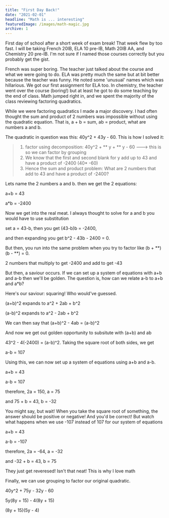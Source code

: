 ```yaml
---
title: "First Day Back!"
date: "2021-02-01"
headline: "Math is ... interesting"
featuredImage: /images/math-magic.jpg
archive: 1
---
```


First day of school after a short week of exam break! That week flew by too fast. I will be taking French 20IB, ELA 10 pre-IB, Math 20IB AA, and Chemistry 20 pre-IB. I'm not sure if I named those courses correctly but you probably get the gist.

French was super boring. The teacher just talked about the course and what we were going to do. ELA was pretty much the same but at bit better because the teacher was funny. He noted some 'unusual' names which was hillarious. We got our first assignment for ELA too. In chemistry, the teacher went over the course (boring!) but at least he got to do some teaching by the end of class. Math jumped right in, and we spent the majority of the class reviewing factoring quadratics.

While we were factoring quadratics I made a major discovery. I had often thought the sum and product of 2 numbers was impossible without using the quadratic equation. That is, a + b = sum, ab = product, what are numbers a and b.

The quadratic in question was this: 40y^2 + 43y - 60. This is how I solved it:

> 1. factor using decomposition: 40y^2 + ** y + ** y - 60 ---> this is so we can factor by grouping
> 2. We know that the first and second blank for y add up to 43 and have a product of -2400 (40\* -60)
> 3. Hence the sum and product problem: What are 2 numbers that add to 43 and have a product of -2400?

Lets name the 2 numbers a and b. then we get the 2 equations:

a+b = 43

a\*b = -2400

Now we get into the real meat. I always thought to solve for a and b you would have to use substitution

set a = 43-b, then you get (43-b)b = -2400,

and then expanding you get b^2 - 43b - 2400 = 0.

But then, you run into the same problem when you try to factor like (b + **)(b - **) = 0.

2 numbers that multiply to get -2400 and add to get -43

But then, a saviour occurs. If we can set up a system of equations with a+b and a-b then we'll be golden. The question is, how can we relate a-b to a+b and a\*b?

Here's our saviour: squaring! Who would've guessed.

(a+b)^2 expands to a^2 + 2ab + b^2

(a-b)^2 expands to a^2 - 2ab + b^2

We can then say that (a+b)^2 - 4ab = (a-b)^2

And now we get out golden opportunity to subsitute with (a+b) and ab

43^2 - 4(-2400) = (a-b)^2. Taking the square root of both sides, we get

a-b = 107

Using this, we can now set up a system of equations using a+b and a-b.

a+b = 43

a-b = 107

therefore, 2a = 150, a = 75

and 75 + b = 43, b = -32

You might say, but wait! When you take the square root of something, the answer should be positive or negative! And you'd be correct! But watch what happens when we use -107 instead of 107 for our system of equations

a+b = 43

a-b = -107

therefore, 2a = -64, a = -32

and -32 + b = 43, b = 75

They just get reveresed! Isn't that neat! This is why I love math

Finally, we can use grouping to factor our original quadratic.

40y^2 + 75y - 32y - 60

5y(8y + 15) - 4(8y + 15)

(8y + 15)(5y - 4)
